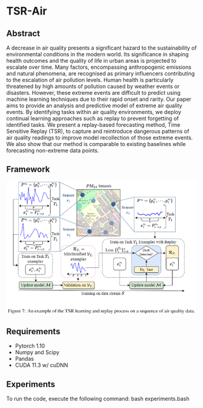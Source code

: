# TSR-Air

## Abstract
A decrease in air quality presents a significant hazard to the sustainability of environmental conditions in the modern world. Its significance in shaping health outcomes and the quality of life in urban areas is projected to escalate over time. Many factors, encompassing anthropogenic emissions and natural phenomena, are recognised as primary influencers contributing to the escalation of air pollution levels. Human health is particularly threatened by high amounts of pollution caused by weather events or disasters. However, these extreme events are difficult to predict using machine learning techniques due to their rapid onset and rarity. Our paper aims to provide an analysis and predictive model of extreme air quality events. By identifying tasks within air quality environments, we deploy continual learning approaches such as replay to prevent forgetting of identified tasks. We present a replay-based forecasting method, Time Sensitive Replay (TSR), to capture and reintroduce dangerous patterns of air quality readings to improve model recollection of those extreme events. We also show that our method is comparable to existing baselines while forecasting non-extreme data points.

## Framework
![alt text](framework.png?raw=true)

## Requirements
- Pytorch 1.10
- Numpy and Scipy
- Pandas
- CUDA 11.3 w/ cuDNN

## Experiments
To run the code, execute the following command:
        bash experiments.bash
